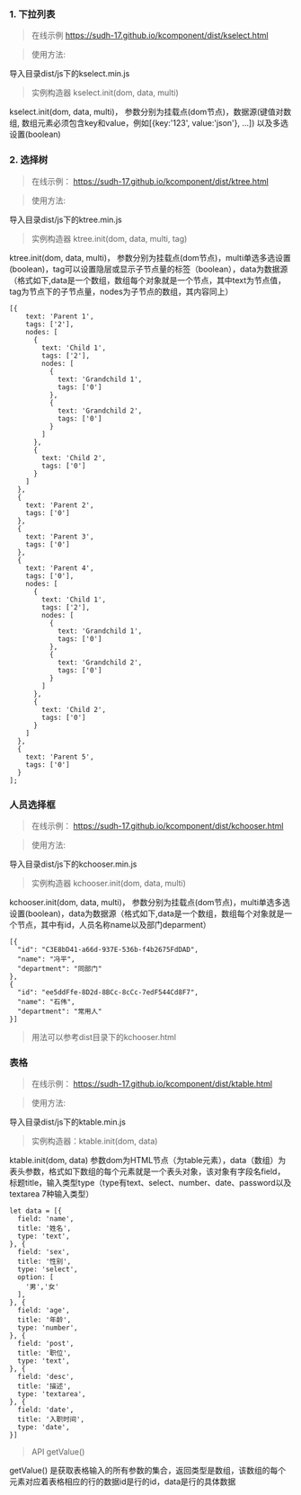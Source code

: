 ### 1. 下拉列表
> 在线示例 https://sudh-17.github.io/kcomponent/dist/kselect.html

> 使用方法:

导入目录dist/js下的kselect.min.js

>实例构造器  kselect.init(dom, data, multi)

kselect.init(dom, data, multi)， 参数分别为挂载点(dom节点)，数据源(键值对数组, 数组元素必须包含key和value，例如[{key:'123', value:'json'}, ...]) 以及多选设置(boolean)

### 2. 选择树
> 在线示例： https://sudh-17.github.io/kcomponent/dist/ktree.html

> 使用方法:

导入目录dist/js下的ktree.min.js

>实例构造器  ktree.init(dom, data, multi, tag)

ktree.init(dom, data, multi)， 参数分别为挂载点(dom节点)，multi单选多选设置(boolean)，tag可以设置隐层或显示子节点量的标签（boolean），data为数据源（格式如下,data是一个数组，数组每个对象就是一个节点，其中text为节点值，tag为节点下的子节点量，nodes为子节点的数组，其内容同上）
```
[{
    text: 'Parent 1',
    tags: ['2'],
    nodes: [
      {
        text: 'Child 1',
        tags: ['2'],
        nodes: [
          {
            text: 'Grandchild 1',
            tags: ['0']
          },
          {
            text: 'Grandchild 2',
            tags: ['0']
          }
        ]
      },
      {
        text: 'Child 2',
        tags: ['0']
      }
    ]
  },
  {
    text: 'Parent 2',
    tags: ['0']
  },
  {
    text: 'Parent 3',
    tags: ['0']
  },
  {
    text: 'Parent 4',
    tags: ['0'],
    nodes: [
      {
        text: 'Child 1',
        tags: ['2'],
        nodes: [
          {
            text: 'Grandchild 1',
            tags: ['0']
          },
          {
            text: 'Grandchild 2',
            tags: ['0']
          }
        ]
      },
      {
        text: 'Child 2',
        tags: ['0']
      }
    ]
  },
  {
    text: 'Parent 5',
    tags: ['0']
  }
];
```

### 人员选择框
> 在线示例： https://sudh-17.github.io/kcomponent/dist/kchooser.html

> 使用方法:

导入目录dist/js下的kchooser.min.js

>实例构造器  kchooser.init(dom, data, multi)

kchooser.init(dom, data, multi)， 参数分别为挂载点(dom节点)，multi单选多选设置(boolean)，data为数据源（格式如下,data是一个数组，数组每个对象就是一个节点，其中有id，人员名称name以及部门deparment）
```
[{
  "id": "C3E8bD41-a66d-937E-536b-f4b2675FdDAD",
  "name": "冯平",
  "department": "同部门"
},
{
  "id": "ee5ddFfe-8D2d-8BCc-8cCc-7edF544Cd8F7",
  "name": "石伟",
  "department": "常用人"
}]
```
>用法可以参考dist目录下的kchooser.html

### 表格
> 在线示例： https://sudh-17.github.io/kcomponent/dist/ktable.html

> 使用方法:


导入目录dist/js下的ktable.min.js

>实例构造器：ktable.init(dom, data)

ktable.init(dom, data) 参数dom为HTML节点（为table元素），data（数组）为表头参数，格式如下数组的每个元素就是一个表头对象，该对象有字段名field，标题title，输入类型type（type有text、select、number、date、password以及textarea 7种输入类型）

```
let data = [{
  field: 'name',
  title: '姓名',
  type: 'text',
}, {
  field: 'sex',
  title: '性别',
  type: 'select',
  option: [
    '男','女'
  ],
}, {
  field: 'age',
  title: '年龄',
  type: 'number',
}, {
  field: 'post',
  title: '职位',
  type: 'text',
}, {
  field: 'desc',
  title: '描述',
  type: 'textarea',
}, {
  field: 'date',
  title: '入职时间',
  type: 'date',
}]
```
> API  getValue()

getValue() 是获取表格输入的所有参数的集合，返回类型是数组，该数组的每个元素对应着表格相应的行的数据id是行的id，data是行的具体数据
